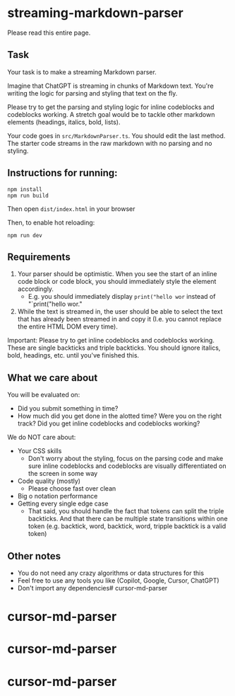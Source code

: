 # streaming-markdown-parser

Please read this entire page.

## Task
Your task is to make a streaming Markdown parser. 

Imagine that ChatGPT is streaming in chunks of Markdown text. You're writing the logic for parsing and styling that text on the fly.

Please try to get the parsing and styling logic for inline codeblocks and codeblocks working. A stretch goal would be to tackle other markdown elements (headings, italics, bold, lists).

Your code goes in `src/MarkdownParser.ts`. You should edit the last method. The starter code streams in the raw markdown with no parsing and no styling.

## Instructions for running:

```
npm install
npm run build
```

Then open `dist/index.html` in your browser

Then, to enable hot reloading:
```
npm run dev
```

## Requirements
1. Your parser should be optimistic. When you see the start of an inline code block or code block, you should immediately style the element accordingly.
    - E.g. you should immediately display  `print("hello wor` instead of "\`print("hello wor."
2. While the text is streamed in, the user should be able to select the text that has already been streamed in and copy it (I.e. you cannot replace the entire HTML DOM every time).

Important: Please try to get inline codeblocks and codeblocks working. These are single backticks and triple backticks. You should ignore italics, bold, headings, etc. until you've finished this.

## What we care about

You will be evaluated on:
  * Did you submit something in time?
  * How much did you get done in the alotted time? Were you on the right track? Did you get inline codeblocks and codeblocks working? 

We do NOT care about:
  * Your CSS skills
    * Don't worry about the styling, focus on the parsing code and make sure inline codeblocks and codeblocks are visually differentiated on the screen in some way
  * Code quality (mostly)
    * Please choose fast over clean 
  * Big o notation performance 
  * Getting every single edge case 
    * That said, you should handle the fact that tokens can split the triple backticks. And that there can be multiple state transitions within one token (e.g. backtick, word, backtick, word, tripple backtick is a valid token)

## Other notes
* You do not need any crazy algorithms or data structures for this
* Feel free to use any tools you like (Copilot, Google, Cursor, ChatGPT)
* Don't import any dependencies# cursor-md-parser
# cursor-md-parser
# cursor-md-parser
# cursor-md-parser
